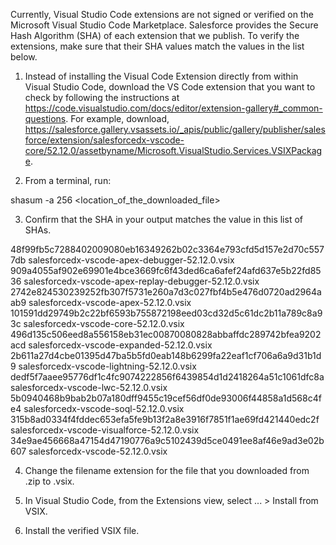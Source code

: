 Currently, Visual Studio Code extensions are not signed or verified on the
Microsoft Visual Studio Code Marketplace. Salesforce provides the Secure Hash
Algorithm (SHA) of each extension that we publish. To verify the extensions,
make sure that their SHA values match the values in the list below.

1. Instead of installing the Visual Code Extension directly from within Visual
   Studio Code, download the VS Code extension that you want to check by
   following the instructions at
   https://code.visualstudio.com/docs/editor/extension-gallery#_common-questions.
   For example, download,
   https://salesforce.gallery.vsassets.io/_apis/public/gallery/publisher/salesforce/extension/salesforcedx-vscode-core/52.12.0/assetbyname/Microsoft.VisualStudio.Services.VSIXPackage.

2. From a terminal, run:

shasum -a 256 <location_of_the_downloaded_file>

3. Confirm that the SHA in your output matches the value in this list of SHAs.

48f99fb5c7288402009080eb16349262b02c3364e793cfd5d157e2d70c5577db  salesforcedx-vscode-apex-debugger-52.12.0.vsix
909a4055af902e69901e4bce3669fc6f43ded6ca6afef24afd637e5b22fd8536  salesforcedx-vscode-apex-replay-debugger-52.12.0.vsix
2742e824530239252fb307f5731e260a7d3c027fbf4b5e476d0720ad2964aab9  salesforcedx-vscode-apex-52.12.0.vsix
101591dd29749b2c22bf6593b755872198eed03cd32d5c61dc2b11a789c8a93c  salesforcedx-vscode-core-52.12.0.vsix
496d135c506eed8a556158eb31ec00870080828abbaffdc289742bfea9202acd  salesforcedx-vscode-expanded-52.12.0.vsix
2b611a27d4cbe01395d47ba5b5fd0eab148b6299fa22eaf1cf706a6a9d31b1d9  salesforcedx-vscode-lightning-52.12.0.vsix
dedf5f7aaee95776df1c4fc9074222856f6439854d1d2418264a51c1061dfc8a  salesforcedx-vscode-lwc-52.12.0.vsix
5b0940468b9bab2b07a180dff9455c19cef56df0de93006f44858a1d568c4fe4  salesforcedx-vscode-soql-52.12.0.vsix
315b8ad0334f4fddec653efa5fe9b13f2a8e3916f7851f1ae69fd421440edc2f  salesforcedx-vscode-visualforce-52.12.0.vsix
34e9ae456668a47154d47190776a9c5102439d5ce0491ee8af46e9ad3e02b607  salesforcedx-vscode-52.12.0.vsix


4. Change the filename extension for the file that you downloaded from .zip to
.vsix.

5. In Visual Studio Code, from the Extensions view, select ... > Install from
VSIX.

6. Install the verified VSIX file.

